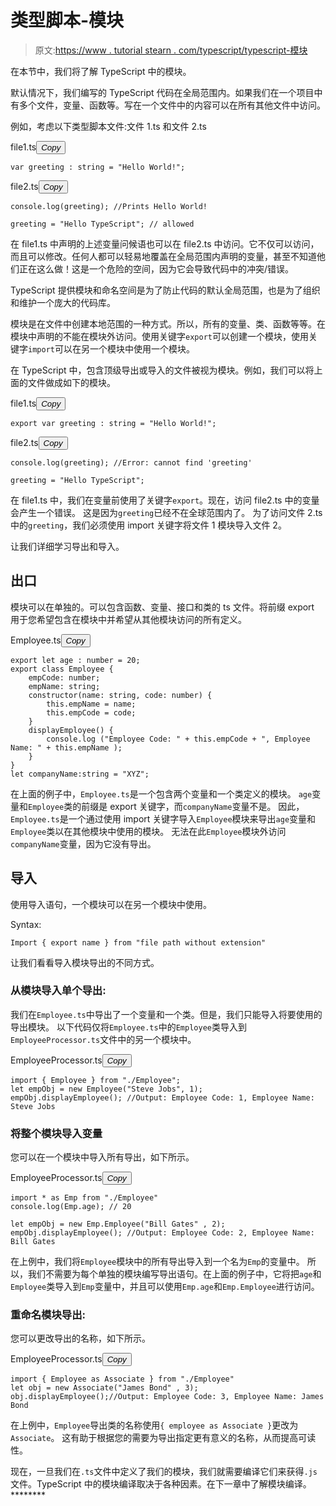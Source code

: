 # 类型脚本-模块

> 原文:[https://www . tutorial stearn . com/typescript/typescript-模块](https://www.tutorialsteacher.com/typescript/typescript-module)

在本节中，我们将了解 TypeScript 中的模块。

默认情况下，我们编写的 TypeScript 代码在全局范围内。如果我们在一个项目中有多个文件，变量、函数等。写在一个文件中的内容可以在所有其他文件中访问。

例如，考虑以下类型脚本文件:文件 1.ts 和文件 2.ts

file1.ts<button class="copy-btn pull-right" title="Copy example code">*Copy*</button> 

```
var greeting : string = "Hello World!"; 
```

file2.ts<button class="copy-btn pull-right" title="Copy example code">*Copy*</button> 

```
console.log(greeting); //Prints Hello World!

greeting = "Hello TypeScript"; // allowed 
```

在 file1.ts 中声明的上述变量问候语也可以在 file2.ts 中访问。它不仅可以访问，而且可以修改。任何人都可以轻易地覆盖在全局范围内声明的变量，甚至不知道他们正在这么做！这是一个危险的空间，因为它会导致代码中的冲突/错误。

TypeScript 提供模块和命名空间是为了防止代码的默认全局范围，也是为了组织和维护一个庞大的代码库。

模块是在文件中创建本地范围的一种方式。所以，所有的变量、类、函数等等。在模块中声明的不能在模块外访问。使用关键字`export`可以创建一个模块，使用关键字`import`可以在另一个模块中使用一个模块。

在 TypeScript 中，包含顶级导出或导入的文件被视为模块。例如，我们可以将上面的文件做成如下的模块。

file1.ts<button class="copy-btn pull-right" title="Copy example code">*Copy*</button> 

```
export var greeting : string = "Hello World!"; 
```

file2.ts<button class="copy-btn pull-right" title="Copy example code">*Copy*</button> 

```
console.log(greeting); //Error: cannot find 'greeting'

greeting = "Hello TypeScript"; 
```

在 file1.ts 中，我们在变量前使用了关键字`export`。现在，访问 file2.ts 中的变量会产生一个错误。 这是因为`greeting`已经不在全球范围内了。 为了访问文件 2.ts 中的`greeting`，我们必须使用 import 关键字将文件 1 模块导入文件 2。

让我们详细学习导出和导入。

## 出口

模块可以在单独的。可以包含函数、变量、接口和类的 ts 文件。将前缀 export 用于您希望包含在模块中并希望从其他模块访问的所有定义。

Employee.ts<button class="copy-btn pull-right" title="Copy example code">*Copy*</button> 

```
export let age : number = 20;
export class Employee {
    empCode: number;
    empName: string;
    constructor(name: string, code: number) {
        this.empName = name;
        this.empCode = code;
    }
    displayEmployee() {
        console.log ("Employee Code: " + this.empCode + ", Employee Name: " + this.empName );
    }
}
let companyName:string = "XYZ"; 
```

在上面的例子中，`Employee.ts`是一个包含两个变量和一个类定义的模块。 `age`变量和`Employee`类的前缀是 export 关键字，而`companyName`变量不是。 因此，`Employee.ts`是一个通过使用 import 关键字导入`Employee`模块来导出`age`变量和`Employee`类以在其他模块中使用的模块。 无法在此`Employee`模块外访问`companyName`变量，因为它没有导出。

## 导入

使用导入语句，一个模块可以在另一个模块中使用。

Syntax:

```
Import { export name } from "file path without extension"

```

让我们看看导入模块导出的不同方式。

### 从模块导入单个导出:

我们在`Employee.ts`中导出了一个变量和一个类。但是，我们只能导入将要使用的导出模块。 以下代码仅将`Employee.ts`中的`Employee`类导入到`EmployeeProcessor.ts`文件中的另一个模块中。

EmployeeProcessor.ts<button class="copy-btn pull-right" title="Copy example code">*Copy*</button> 

```
import { Employee } from "./Employee";
let empObj = new Employee("Steve Jobs", 1);
empObj.displayEmployee(); //Output: Employee Code: 1, Employee Name: Steve Jobs 
```

### 将整个模块导入变量

您可以在一个模块中导入所有导出，如下所示。

EmployeeProcessor.ts<button class="copy-btn pull-right" title="Copy example code">*Copy*</button> 

```
import * as Emp from "./Employee"
console.log(Emp.age); // 20

let empObj = new Emp.Employee("Bill Gates" , 2);
empObj.displayEmployee(); //Output: Employee Code: 2, Employee Name: Bill Gates 
```

在上例中，我们将`Employee`模块中的所有导出导入到一个名为`Emp`的变量中。 所以，我们不需要为每个单独的模块编写导出语句。在上面的例子中，它将把`age`和`Employee`类导入到`Emp`变量中，并且可以使用`Emp.age`和`Emp.Employee`进行访问。

### 重命名模块导出:

您可以更改导出的名称，如下所示。

EmployeeProcessor.ts<button class="copy-btn pull-right" title="Copy example code">*Copy*</button> 

```
import { Employee as Associate } from "./Employee"
let obj = new Associate("James Bond" , 3);
obj.displayEmployee();//Output: Employee Code: 3, Employee Name: James Bond 
```

在上例中，`Employee`导出类的名称使用`{ employee as Associate }`更改为`Associate`。 这有助于根据您的需要为导出指定更有意义的名称，从而提高可读性。

现在，一旦我们在`.ts`文件中定义了我们的模块，我们就需要编译它们来获得`.js`文件。TypeScript 中的模块编译取决于各种因素。在下一章中了解模块编译。********